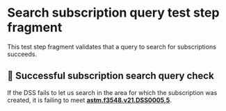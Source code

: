 # Search subscription query test step fragment

This test step fragment validates that a query to search for subscriptions succeeds.

## 🛑 Successful subscription search query check

If the DSS fails to let us search in the area for which the subscription was created, it is failing to meet **[astm.f3548.v21.DSS0005,5](../../../../../../../requirements/astm/f3548/v21.md)**.
